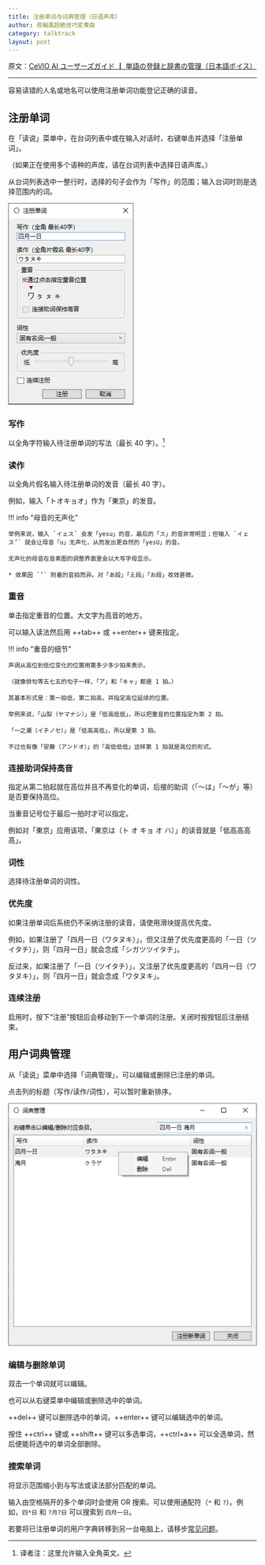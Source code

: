 ```yaml
---
title: 注册单词与词典管理（日语声库）
author: 夜輪風超絶技巧変奏曲
category: talktrack
layout: post
---
```

原文：[CeVIO AI ユーザーズガイド ┃ 単語の登録と辞書の管理（日本語ボイス）](https://cevio.jp/guide/cevio_ai/talktrack/talk_06/)

---

容易读错的人名或地名可以使用注册单词功能登记正确的读音。

## 注册单词

在「读说」菜单中，在台词列表中或在输入对话时，右键单击并选择「注册单词」。

（如果正在使用多个语种的声库，请在台词列表中选择日语声库。）

从台词列表选中一整行时，选择的句子会作为「写作」的范围；输入台词时则是选择范围内的词。

![register word](images/talk_06_1.png)

### 写作

以全角字符输入待注册单词的写法（最长 40 字）。[^1]

### 读作

以全角片假名输入待注册单词的发音（最长 40 字）。

例如，输入「トオキョオ」作为「東京」的发音。

!!! info "母音的无声化"

    举例来说，输入 `イェス` 会发「yesu」的音，最后的「ス」的音非常明显；但输入 `イェス’` 就会让母音「u」无声化，从而发出更自然的「yesU」的音。

    无声化的母音在音素图的调整界面里会以大写字母显示。

    * 效果因 `’` 附着的音拍而异。对「あ段」「え段」「お段」收效甚微。

### 重音

单击指定重音的位置。大文字为高音的地方。

可以输入读法然后用 ++tab++ 或 ++enter++ 键来指定。

!!! info "重音的细节"

    声调从高位到低位变化的位置用第多少多少拍来表示。

    （就像俳句等五七五的句子一样，「ア」和「キャ」都是 1 拍。）

    其基本形式是：第一拍低，第二拍高，并指定高位延续的位置。

    举例来说，「山梨（ヤマナシ）」是「低高低低」，所以把重音的位置指定为第 2 拍。

    「一之瀬（イチノセ）」是「低高高低」，所以是第 3 拍。

    不过也有像「安藤（アンドオ）」的「高低低低」这样第 1 拍就是高位的形式。

### 连接助词保持高音

指定从第二拍起就在高位并且不再变化的单词，后接的助词（「～は」「～が」等）是否要保持高位。

当重音记号位于最后一拍时才可以指定。

例如对「東京」应用该项，「東京は（ト オ キョ オ ハ）」的读音就是「低高高高高」。

### 词性

选择待注册单词的词性。

### 优先度

如果注册单词后系统仍不采纳注册的读音，请使用滑块提高优先度。

例如，如果注册了「四月一日（ワタヌキ）」，但又注册了优先度更高的「一日（ツイタチ）」，则「四月一日」就会念成「シガツツイタチ」。

反过来，如果注册了「一日（ツイタチ）」，又注册了优先度更高的「四月一日（ワタヌキ）」，则「四月一日」就会念成「ワタヌキ」。

### 连续注册

启用时，按下“注册”按钮后会移动到下一个单词的注册。关闭时按按钮后注册结束。

## 用户词典管理

从「读说」菜单中选择「词典管理」，可以编辑或删除已注册的单词。

点击列的标题（写作/读作/词性），可以暂时重新排序。

![manage user dict](images/talk_06_2.png)

### 编辑与删除单词

双击一个单词就可以编辑。

也可以从右键菜单中编辑或删除选中的单词。

++del++ 键可以删除选中的单词，++enter++ 键可以编辑选中的单词。

按住 ++ctrl++ 键或 ++shift++ 键可以多选单词，++ctrl+a++ 可以全选单词，然后便能将选中的单词全部删除。

### 搜索单词

将显示范围缩小到与写法或读法部分匹配的单词。

输入由空格隔开的多个单词时会使用 OR 搜索。可以使用通配符（`*` 和 `?`）。例如，`四*日` 和 `?月?日` 可以搜索到 `四月一日`。

若要将已注册单词的用户字典转移到另一台电脑上，请移步[常见问题](../faq/faq.md)。

[^1]:译者注：这里允许输入全角英文。
